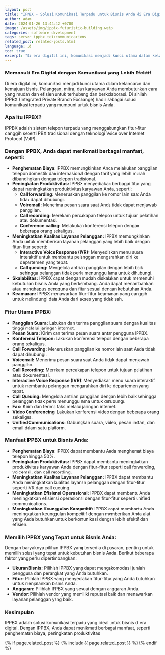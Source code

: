 ```yaml
---
layout: post
title: "IPPBX - Solusi Komunikasi Terpadu untuk Bisnis Anda di Era Digital"
author: adam
date: 2024-01-26 13:44:42 +0700
image: /assets/img/ippbx-futuristic-building.webp
categories: software development
tags: server ippbx telecommunications
related_post: related-posts.html
language: id
toc: true
excerpt: "Di era digital ini, komunikasi menjadi kunci utama dalam kelancaran dan kemajuan bisnis. Pelanggan, mitra, dan karyawan Anda membutuhkan cara yang mudah dan efisien untuk terhubung dan berkolaborasi. Di sinilah IPPBX (Integrated Private Branch Exchange) hadir sebagai solusi komunikasi terpadu yang mumpuni untuk bisnis Anda."
---
```

### Memasuki Era Digital dengan Komunikasi yang Lebih Efektif
Di era digital ini, komunikasi menjadi kunci utama dalam kelancaran dan kemajuan bisnis. Pelanggan, mitra, dan karyawan Anda membutuhkan cara yang mudah dan efisien untuk terhubung dan berkolaborasi.
Di sinilah IPPBX (Integrated Private Branch Exchange) hadir sebagai solusi komunikasi terpadu yang mumpuni untuk bisnis Anda.

### Apa itu IPPBX?
IPPBX adalah sistem telepon terpadu yang menggabungkan fitur-fitur canggih seperti PBX tradisional dengan teknologi Voice over Internet Protocol (VoIP).

### Dengan IPPBX, Anda dapat menikmati berbagai manfaat, seperti:
- **Penghematan Biaya:** IPPBX memungkinkan Anda melakukan panggilan telepon domestik dan internasional dengan tarif yang lebih murah dibandingkan dengan telepon tradisional.
- **Peningkatan Produktivitas:** IPPBX menyediakan berbagai fitur yang dapat meningkatkan produktivitas karyawan Anda, seperti:
  - **Call forwarding:** Meneruskan panggilan ke nomor lain saat Anda tidak dapat dihubungi.
  - **Voicemail:** Menerima pesan suara saat Anda tidak dapat menjawab panggilan.
  - **Call recording:** Merekam percakapan telepon untuk tujuan pelatihan atau dokumentasi.
  - **Conference calling:** Melakukan konferensi telepon dengan beberapa orang sekaligus.
- **Meningkatkan Kualitas Layanan Pelanggan:** IPPBX memungkinkan Anda untuk memberikan layanan pelanggan yang lebih baik dengan fitur-fitur seperti:
  - **Interactive Voice Response (IVR):** Menyediakan menu suara interaktif untuk membantu pelanggan mengarahkan diri ke departemen yang tepat.
  - **Call queuing:** Mengelola antrian panggilan dengan lebih baik sehingga pelanggan tidak perlu menunggu lama untuk dihubungi.
- **Skalabilitas:** IPPBX dapat dengan mudah diskalakan untuk memenuhi kebutuhan bisnis Anda yang berkembang. Anda dapat menambahkan atau menghapus pengguna dan fitur sesuai dengan kebutuhan Anda.
- **Keamanan:** IPPBX menawarkan fitur-fitur keamanan yang canggih untuk melindungi data Anda dari akses yang tidak sah.

### Fitur Utama IPPBX:
- **Panggilan Suara:** Lakukan dan terima panggilan suara dengan kualitas tinggi melalui jaringan internet.
- **Pesan Suara:** Kirim dan terima pesan suara antar pengguna IPPBX.
- **Konferensi Telepon:** Lakukan konferensi telepon dengan beberapa orang sekaligus.
- **Call Forwarding:** Meneruskan panggilan ke nomor lain saat Anda tidak dapat dihubungi.
- **Voicemail:** Menerima pesan suara saat Anda tidak dapat menjawab panggilan.
- **Call Recording:** Merekam percakapan telepon untuk tujuan pelatihan atau dokumentasi.
- **Interactive Voice Response (IVR):** Menyediakan menu suara interaktif untuk membantu pelanggan mengarahkan diri ke departemen yang tepat.
- **Call Queuing:** Mengelola antrian panggilan dengan lebih baik sehingga pelanggan tidak perlu menunggu lama untuk dihubungi.
- **Fax:** Kirim dan terima faks melalui jaringan internet.
- **Video Conferencing:** Lakukan konferensi video dengan beberapa orang sekaligus.
- **Unified Communications:** Gabungkan suara, video, pesan instan, dan email dalam satu platform.

### Manfaat IPPBX untuk Bisnis Anda:
- **Penghematan Biaya:** IPPBX dapat membantu Anda menghemat biaya telepon hingga 50%.
- **Peningkatan Produktivitas:** IPPBX dapat membantu meningkatkan produktivitas karyawan Anda dengan fitur-fitur seperti call forwarding, voicemail, dan call recording.
- **Meningkatkan Kualitas Layanan Pelanggan:** IPPBX dapat membantu Anda meningkatkan kualitas layanan pelanggan dengan fitur-fitur seperti IVR dan call queuing.
- **Meningkatkan Efisiensi Operasional:** IPPBX dapat membantu Anda meningkatkan efisiensi operasional dengan fitur-fitur seperti unified communications.
- **Meningkatkan Keunggulan Kompetitif:** IPPBX dapat membantu Anda meningkatkan keunggulan kompetitif dengan memberikan Anda alat yang Anda butuhkan untuk berkomunikasi dengan lebih efektif dan efisien.

### Memilih IPPBX yang Tepat untuk Bisnis Anda:
Dengan banyaknya pilihan IPPBX yang tersedia di pasaran, penting untuk memilih solusi yang tepat untuk kebutuhan bisnis Anda. Berikut beberapa faktor yang perlu dipertimbangkan:
- **Ukuran Bisnis:** Pilihlah IPPBX yang dapat mengakomodasi jumlah pengguna dan perangkat yang Anda butuhkan.
- **Fitur:** Pilihlah IPPBX yang menyediakan fitur-fitur yang Anda butuhkan untuk menjalankan bisnis Anda.
- **Anggaran:** Pilihlah IPPBX yang sesuai dengan anggaran Anda.
- **Vendor:** Pilihlah vendor yang memiliki reputasi baik dan menawarkan layanan pelanggan yang baik.

### Kesimpulan
IPPBX adalah solusi komunikasi terpadu yang ideal untuk bisnis di era digital.
Dengan IPPBX, Anda dapat menikmati berbagai manfaat, seperti penghematan biaya, peningkatan produktivitas

{% if page.related_post %}
  {% include {{ page.related_post }} %}
{% endif %}
